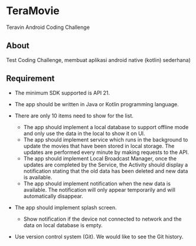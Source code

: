 # TeraMovie
Teravin Android Coding Challenge

## About
Test Coding Challenge, membuat aplikasi android native (kotlin) sederhana)

## Requirement
- The minimum SDK supported is API 21.
- The app should be written in Java or Kotlin programming language.
- There are only 10 items need to show for the list.
  - The app should implement a local database to support offline mode and only use the data in the local to show it on UI.
  - The app should implement service which runs in the background to update the movies that have been stored in local storage. The updates are performed every minute by making requests to the API.
  - The app should implement Local Broadcast Manager, once the updates are completed by the Service, the Activity should display a notification stating that the old data has been deleted and new data is available.
  - The app should implement notification when the new data is available. The notification will only appear temporarily and will automatically disappear.

- The app should implement splash screen.
  - Show notification if the device not connected to network and the data on local database is empty.

- Use version control system (Git). We would like to see the Git history.
